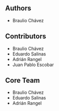## Authors
- Braulio Chávez

## Contributors
- Braulio Chávez
- Eduardo Salinas
- Adrián Rangel
- Juan Pablo Escobar


## Core Team
- Braulio Chávez
- Eduardo Salinas
- Adrián Rangel
